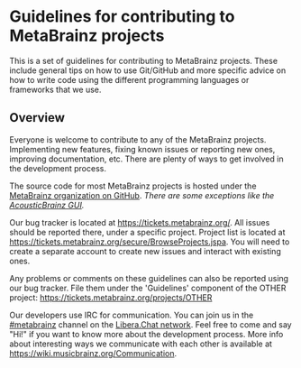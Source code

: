 # Guidelines for contributing to MetaBrainz projects

This is a set of guidelines for contributing to MetaBrainz projects. These
include general tips on how to use Git/GitHub and more specific advice on how
to write code using the different programming languages or frameworks that we use.

## Overview

Everyone is welcome to contribute to any of the MetaBrainz projects.
Implementing new features, fixing known issues or reporting new ones, improving
documentation, etc. There are plenty of ways to get involved in the development
process.

The source code for most MetaBrainz projects is hosted under the [MetaBrainz
organization on GitHub](https://github.com/metabrainz). *There are some
exceptions like the [AcousticBrainz GUI](https://github.com/MTG/acousticbrainz-gui).*

Our bug tracker is located at https://tickets.metabrainz.org/. All issues
should be reported there, under a specific project. Project list is located at
https://tickets.metabrainz.org/secure/BrowseProjects.jspa. You will need to
create a separate account to create new issues and interact with existing ones.

Any problems or comments on these guidelines can also be reported using
our bug tracker. File them under the 'Guidelines' component of the
OTHER project: https://tickets.metabrainz.org/projects/OTHER

Our developers use IRC for communication. You can join us in the
[#metabrainz](ircs://irc.libera.chat:6697/metabrainz) channel on the
[Libera.Chat network](https://libera.chat/). Feel free to come and say "Hi!" if
you want to know more about the development process. More info about interesting
ways we communicate with each other is available at https://wiki.musicbrainz.org/Communication.
